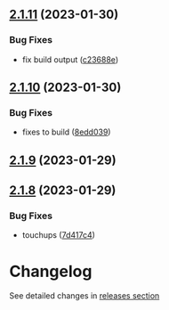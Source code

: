 ## [2.1.11](https://github.com/jhahn678/component-library/compare/v2.1.10...v2.1.11) (2023-01-30)


### Bug Fixes

* fix build output ([c23688e](https://github.com/jhahn678/component-library/commit/c23688e0cdbebd90c5583ff627f6c81d6e30a72a))

## [2.1.10](https://github.com/jhahn678/component-library/compare/v2.1.9...v2.1.10) (2023-01-30)


### Bug Fixes

* fixes to build ([8edd039](https://github.com/jhahn678/component-library/commit/8edd039c0d7f8efdea8a10ed5cea0a17dbc1c6ce))

## [2.1.9](https://github.com/jhahn678/component-library/compare/v2.1.8...v2.1.9) (2023-01-29)

## [2.1.8](https://github.com/jhahn678/component-library/compare/v2.1.7...v2.1.8) (2023-01-29)


### Bug Fixes

* touchups ([7d417c4](https://github.com/jhahn678/component-library/commit/7d417c4556077920cf90985871f64383c3cff864))

# Changelog

See detailed changes in [releases section](https://github.com/jhahn678/component-library/releases)
